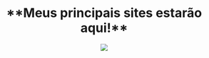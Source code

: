 <h1 align="center">**Meus principais sites estarão aqui!**</h1>    


<p align="center" width="250px" heigth="250px">
<img src="https://acegif.com/wp-content/gifs/gif-marvel-24.gif">
</p>





